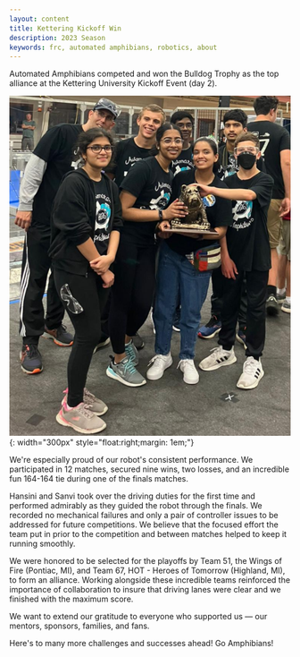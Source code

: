 ```yaml
---
layout: content
title: Kettering Kickoff Win
description: 2023 Season
keywords: frc, automated amphibians, robotics, about
---
```

Automated Amphibians competed and won the Bulldog Trophy as the top alliance at the Kettering University Kickoff Event (day 2). 

![Bulldog Trophy](bulldog-trophy.png){: width="300px" style="float:right;margin: 1em;"}

We're especially proud of our robot's consistent performance. We participated in 12 matches, secured nine wins, two losses, and an incredible fun 164-164 tie during one of the finals matches. 

Hansini and Sanvi took over the driving duties for the first time and performed admirably as they guided the robot through the finals. We recorded no mechanical failures and only a pair of controller issues to be addressed for future competitions. We believe that the focused effort the team put in prior to the competition and between matches helped to keep it running smoothly.

We were honored to be selected for the playoffs by Team 51, the Wings of Fire (Pontiac, MI), and Team 67, HOT - Heroes of Tomorrow (Highland, MI), to form an alliance. Working alongside these incredible teams reinforced the importance of collaboration to insure that driving lanes were clear and we finished with the maximum score.

We want to extend our gratitude to everyone who supported us — our mentors, sponsors, families, and fans. 

Here's to many more challenges and successes ahead! Go Amphibians!



